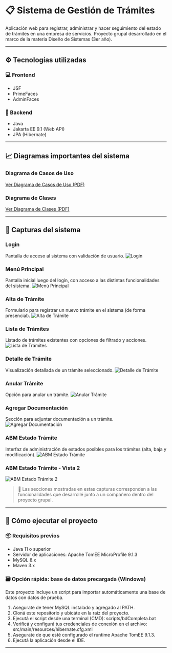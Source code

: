 # 📋 Sistema de Gestión de Trámites
Aplicación web para registrar, administrar y hacer seguimiento del estado de trámites en una empresa de servicios. Proyecto grupal desarrollado en el marco de la materia Diseño de Sistemas (3er año).

---

## ⚙️ Tecnologías utilizadas
### 💻 Frontend
- JSF
- PrimeFaces
- AdminFaces

### 🧠 Backend
- Java
- Jakarta EE 9.1 (Web API)
- JPA (Hibernate)

---
## 📈 Diagramas importantes del sistema

### Diagrama de Casos de Uso
[Ver Diagrama de Casos de Uso (PDF)](docs/diagrams/dcu.pdf)

### Diagrama de Clases
[Ver Diagrama de Clases (PDF)](docs/diagrams/dc.pdf)

---
## 📸 Capturas del sistema

### Login
Pantalla de acceso al sistema con validación de usuario.
![Login](docs/caps/login.png)

### Menú Principal
Pantalla inicial luego del login, con acceso a las distintas funcionalidades del sistema.
![Menú Principal](docs/caps/menuPrincipal.png)

### Alta de Trámite
Formulario para registrar un nuevo trámite en el sistema (de forma presencial).
![Alta de Trámite](docs/caps/altaTramite.png)

### Lista de Trámites
Listado de trámites existentes con opciones de filtrado y acciones.
![Lista de Trámites](docs/caps/listaTramites.png)

### Detalle de Trámite
Visualización detallada de un trámite seleccionado.
![Detalle de Trámite](docs/caps/detalleTramite.png)

### Anular Trámite
Opción para anular un trámite.
![Anular Trámite](docs/caps/anularTramite.png)

### Agregar Documentación
Sección para adjuntar documentación a un trámite.
![Agregar Documentación](docs/caps/agregarDocumentacion.png)

### ABM Estado Trámite
Interfaz de administración de estados posibles para los trámites (alta, baja y modificación).
![ABM Estado Trámite](docs/caps/abmET.png)
### ABM Estado Trámite - Vista 2
![ABM Estado Trámite 2](docs/caps/abmET2.png)

> 🧩 Las secciones mostradas en estas capturas corresponden a las funcionalidades que desarrollé junto a un compañero dentro del proyecto grupal.
---
## 🚀 Cómo ejecutar el proyecto
### 📦 Requisitos previos
- Java 11 o superior
- Servidor de aplicaciones: Apache TomEE MicroProfile 9.1.3
- MySQL 8.x
- Maven 3.x

### 🗃️ Opción rápida: base de datos precargada (Windows)
Este proyecto incluye un script para importar automáticamente una base de datos con datos de prueba.
1. Asegurate de tener MySQL instalado y agregado al PATH.
2. Cloná este repositorio y ubicáte en la raíz del proyecto.
3. Ejecutá el script desde una terminal (CMD): scripts/bdCompleta.bat
4. Verificá y configurá tus credenciales de conexión en el archivo: src/main/resources/hibernate.cfg.xml
5. Asegurate de que esté configurado el runtime Apache TomEE 9.1.3.
6. Ejecutá la aplicación desde el IDE.

 ---
